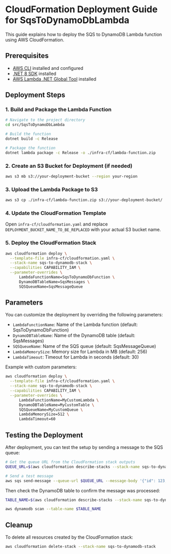 # CloudFormation Deployment Guide for SqsToDynamoDbLambda

This guide explains how to deploy the SQS to DynamoDB Lambda function using AWS CloudFormation.

## Prerequisites

- [AWS CLI](https://aws.amazon.com/cli/) installed and configured
- [.NET 8 SDK](https://dotnet.microsoft.com/download/dotnet/8.0) installed
- [AWS Lambda .NET Global Tool](https://github.com/aws/aws-lambda-dotnet) installed

## Deployment Steps

### 1. Build and Package the Lambda Function

```bash
# Navigate to the project directory
cd src/SqsToDynamoDbLambda

# Build the function
dotnet build -c Release

# Package the function
dotnet lambda package -c Release -o ./infra-cf/lambda-function.zip
```

### 2. Create an S3 Bucket for Deployment (if needed)

```bash
aws s3 mb s3://your-deployment-bucket --region your-region
```

### 3. Upload the Lambda Package to S3

```bash
aws s3 cp ./infra-cf/lambda-function.zip s3://your-deployment-bucket/
```

### 4. Update the CloudFormation Template

Open `infra-cf/cloudformation.yaml` and replace `DEPLOYMENT_BUCKET_NAME_TO_BE_REPLACED` with your actual S3 bucket name.

### 5. Deploy the CloudFormation Stack

```bash
aws cloudformation deploy \
  --template-file infra-cf/cloudformation.yaml \
  --stack-name sqs-to-dynamodb-stack \
  --capabilities CAPABILITY_IAM \
  --parameter-overrides \
      LambdaFunctionName=SqsToDynamoDbFunction \
      DynamoDBTableName=SqsMessages \
      SQSQueueName=SqsMessageQueue
```

## Parameters

You can customize the deployment by overriding the following parameters:

- `LambdaFunctionName`: Name of the Lambda function (default: SqsToDynamoDbFunction)
- `DynamoDBTableName`: Name of the DynamoDB table (default: SqsMessages)
- `SQSQueueName`: Name of the SQS queue (default: SqsMessageQueue)
- `LambdaMemorySize`: Memory size for Lambda in MB (default: 256)
- `LambdaTimeout`: Timeout for Lambda in seconds (default: 30)

Example with custom parameters:

```bash
aws cloudformation deploy \
  --template-file infra-cf/cloudformation.yaml \
  --stack-name sqs-to-dynamodb-stack \
  --capabilities CAPABILITY_IAM \
  --parameter-overrides \
      LambdaFunctionName=MyCustomLambda \
      DynamoDBTableName=MyCustomTable \
      SQSQueueName=MyCustomQueue \
      LambdaMemorySize=512 \
      LambdaTimeout=60
```

## Testing the Deployment

After deployment, you can test the setup by sending a message to the SQS queue:

```bash
# Get the queue URL from the CloudFormation stack outputs
QUEUE_URL=$(aws cloudformation describe-stacks --stack-name sqs-to-dynamodb-stack --query "Stacks[0].Outputs[?OutputKey=='SqsQueueUrl'].OutputValue" --output text)

# Send a test message
aws sqs send-message --queue-url $QUEUE_URL --message-body '{"id": 123, "name": "Test Message", "value": 42.5}'
```

Then check the DynamoDB table to confirm the message was processed:

```bash
TABLE_NAME=$(aws cloudformation describe-stacks --stack-name sqs-to-dynamodb-stack --query "Stacks[0].Outputs[?OutputKey=='DynamoDBTableName'].OutputValue" --output text)

aws dynamodb scan --table-name $TABLE_NAME
```

## Cleanup

To delete all resources created by the CloudFormation stack:

```bash
aws cloudformation delete-stack --stack-name sqs-to-dynamodb-stack
```